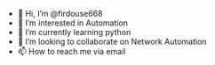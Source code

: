 - 👋 Hi, I’m @firdouse668
- 👀 I’m interested in Automation
- 🌱 I’m currently learning python
- 💞️ I’m looking to collaborate on Network Automation
- 📫 How to reach me via email

<!---
firdouse668/firdouse668 is a ✨ special ✨ repository because its `README.md` (this file) appears on your GitHub profile.
You can click the Preview link to take a look at your changes.
--->
